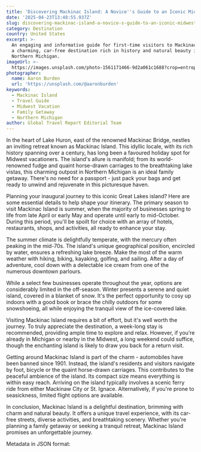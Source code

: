 ```yaml
---
title: 'Discovering Mackinac Island: A Novice''s Guide to an Iconic Midwestern Haven'
date: '2025-04-23T13:48:55.937Z'
slug: discovering-mackinac-island-a-novice-s-guide-to-an-iconic-midwestern-haven
category: Destination
country: United States
excerpt: >-
  An engaging and informative guide for first-time visitors to Mackinac Island -
  a charming, car-free destination rich in history and natural beauty in
  Northern Michigan.
imageUrl: >-
  https://images.unsplash.com/photo-1561171466-9d2a061c1688?crop=entropy&cs=tinysrgb&fit=max&fm=jpg&ixid=M3w3Mzk5OTB8MHwxfHNlYXJjaHw0fHxNYWNraW5hYyUyMElzbGFuZHxlbnwwfDB8fHwxNzQ2Mjc0NzEzfDA&ixlib=rb-4.0.3&q=80&w=1080
photographer:
  name: Aaron Burden
  url: 'https://unsplash.com/@aaronburden'
keywords:
  - Mackinac Island
  - Travel Guide
  - Midwest Vacation
  - Family Getaway
  - Northern Michigan
author: Global Travel Report Editorial Team
---
```

In the heart of Lake Huron, east of the renowned Mackinac Bridge, nestles an inviting retreat known as Mackinac Island. This idyllic locale, with its rich history spanning over a century, has long been a favoured holiday spot for Midwest vacationers. The island's allure is manifold; from its world-renowned fudge and quaint horse-drawn carriages to the breathtaking lake vistas, this charming outpost in Northern Michigan is an ideal family getaway. There's no need for a passport - just pack your bags and get ready to unwind and rejuvenate in this picturesque haven.

Planning your inaugural journey to this iconic Great Lakes island? Here are some essential details to help shape your itinerary. The primary season to visit Mackinac Island is summer, when the majority of businesses spring to life from late April or early May and operate until early to mid-October. During this period, you'll be spoilt for choice with an array of hotels, restaurants, shops, and activities, all ready to enhance your stay. 

The summer climate is delightfully temperate, with the mercury often peaking in the mid-70s. The island's unique geographical position, encircled by water, ensures a refreshing lake breeze. Make the most of the warm weather with hiking, biking, kayaking, golfing, and sailing. After a day of adventure, cool down with a delectable ice cream from one of the numerous downtown parlours. 

While a select few businesses operate throughout the year, options are considerably limited in the off-season. Winter presents a serene and quiet island, covered in a blanket of snow. It's the perfect opportunity to cosy up indoors with a good book or brace the chilly outdoors for some snowshoeing, all while enjoying the tranquil view of the ice-covered lake. 

Visiting Mackinac Island requires a bit of effort, but it's well worth the journey. To truly appreciate the destination, a week-long stay is recommended, providing ample time to explore and relax. However, if you’re already in Michigan or nearby in the Midwest, a long weekend could suffice, though the enchanting island is likely to draw you back for a return visit. 

Getting around Mackinac Island is part of the charm - automobiles have been banned since 1901. Instead, the island's residents and visitors navigate by foot, bicycle or the quaint horse-drawn carriages. This contributes to the peaceful ambience of the island. Its compact size means everything is within easy reach. Arriving on the island typically involves a scenic ferry ride from either Mackinaw City or St. Ignace. Alternatively, if you're prone to seasickness, limited flight options are available.

In conclusion, Mackinac Island is a delightful destination, brimming with charm and natural beauty. It offers a unique travel experience, with its car-free streets, diverse activities, and breathtaking scenery. Whether you're planning a family getaway or seeking a tranquil retreat, Mackinac Island promises an unforgettable journey.

Metadata in JSON format:
